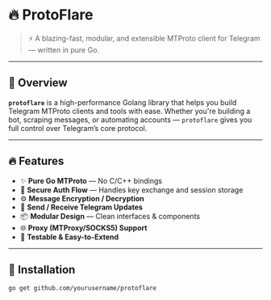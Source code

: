 # 🔥 ProtoFlare

> ⚡ A blazing-fast, modular, and extensible MTProto client for Telegram — written in pure Go.

---

## 🚀 Overview

**`protoflare`** is a high-performance Golang library that helps you build Telegram MTProto clients and tools with ease. Whether you're building a bot, scraping messages, or automating accounts — `protoflare` gives you full control over Telegram’s core protocol.

---

## 🔥 Features

- ✨ **Pure Go MTProto** — No C/C++ bindings
- 🔐 **Secure Auth Flow** — Handles key exchange and session storage
- ⚙️ **Message Encryption / Decryption**
- 💬 **Send / Receive Telegram Updates**
- 📦 **Modular Design** — Clean interfaces & components
- 🌐 **Proxy (MTProxy/SOCKS5) Support**
- 🧪 **Testable & Easy-to-Extend**

---

## 🧱 Installation

```bash
go get github.com/yourusername/protoflare
